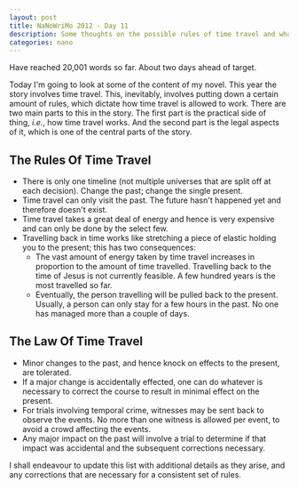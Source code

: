 ```yaml
---
layout: post
title: NaNoWriMo 2012 - Day 11
description: Some thoughts on the possible rules of time travel and what laws could govern them.
categories: nano
---
```

Have reached 20,001 words so far.  About two days ahead of target.

Today I'm going to look at some of the content of my novel.  This year the story involves time travel.  This, inevitably, involves putting down a certain amount of rules, which dictate how time travel is allowed to work.  There are two main parts to this in the story.  The first part is the practical side of thing, _i.e._, how time travel works.  And the second part is the legal aspects of it, which is one of the central parts of the story.

The Rules Of Time Travel
--

* There is only one timeline (not multiple universes that are split off at each decision).  Change the past; change the single present.
* Time travel can only visit the past.  The future hasn't happened yet and therefore doesn't exist.
* Time travel takes a great deal of energy and hence is very expensive and can only be done by the select few.
* Travelling back in time works like stretching a piece of elastic holding you to the present; this has two consequences:
  * The vast amount of energy taken by time travel increases in proportion to the amount of time travelled.  Travelling back to the time of Jesus is not currently feasible.  A few hundred years is the most travelled so far.
  * Eventually, the person travelling will be pulled back to the present.  Usually, a person can only stay for a few hours in the past.  No one has managed more than a couple of days.

The Law Of Time Travel
--

* Minor changes to the past, and hence knock on effects to the present, are tolerated.
* If a major change is accidentally effected, one can do whatever is necessary to correct the course to result in minimal effect on the present.
* For trials involving temporal crime, witnesses may be sent back to observe the events.  No more than one witness is allowed per event, to avoid a crowd affecting the events.
* Any major impact on the past will involve a trial to determine if that impact was accidental and the subsequent corrections necessary.

I shall endeavour to update this list with additional details as they arise, and any corrections that are necessary for a consistent set of rules.

